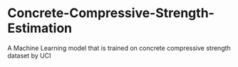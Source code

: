 # Concrete-Compressive-Strength-Estimation
A Machine Learning model that is trained on concrete compressive strength dataset by UCI
